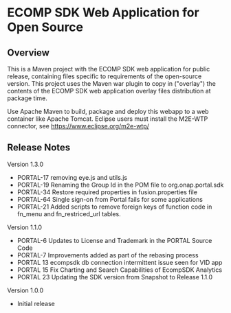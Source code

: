 # ECOMP SDK Web Application for Open Source

## Overview

This is a Maven project with the ECOMP SDK web application for public release,
containing files specific to requirements of the open-source version.  This 
project uses the Maven war plugin to copy in ("overlay") the contents of the 
ECOMP SDK web application overlay files distribution at package time.

Use Apache Maven to build, package and deploy this webapp to a web container
like Apache Tomcat.  Eclipse users must install the M2E-WTP connector, see 
https://www.eclipse.org/m2e-wtp/

## Release Notes

Version 1.3.0
- PORTAL-17 removing eye.js and utils.js
- PORTAL-19 Renaming the Group Id in the POM file to org.onap.portal.sdk
- PORTAL-34 Restore required properties in fusion.properties file
- PORTAL-64 Single sign-on from Portal fails for some applications
- PORTAL-21 Added scripts to remove foreign keys of function code in fn_menu
  and fn_restriced_url tables.

Version 1.1.0
- PORTAL-6 Updates to License and Trademark in the PORTAL Source Code
- PORTAL-7 Improvements added as part of the rebasing process
- PORTAL 13 ecompsdk db connection intermittent issue seen for VID app 
- PORTAL 15 Fix Charting and Search Capabilities of EcompSDK Analytics
- PORTAL 23 Updating the SDK version from Snapshot to Release 1.1.0
 
Version 1.0.0
- Initial release
